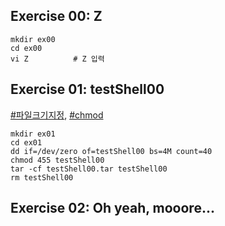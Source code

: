 ## Exercise 00: Z
```
mkdir ex00
cd ex00
vi Z          # Z 입력
```

## Exercise 01: testShell00
[#파일크기지정](README.md#특정-크기로-지정하여-파일-만들기), [#chmod](../README.md#chmod-change-mode)
```
mkdir ex01
cd ex01
dd if=/dev/zero of=testShell00 bs=4M count=40
chmod 455 testShell00
tar -cf testShell00.tar testShell00
rm testShell00
```

## Exercise 02: Oh yeah, mooore...
